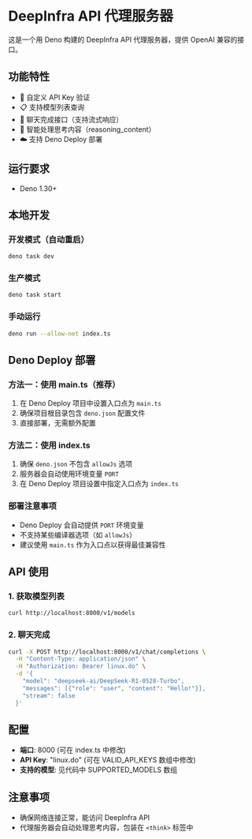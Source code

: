 # DeepInfra API 代理服务器

这是一个用 Deno 构建的 DeepInfra API 代理服务器，提供 OpenAI 兼容的接口。

## 功能特性

- 🔐 自定义 API Key 验证
- 📋 支持模型列表查询
- 💬 聊天完成接口（支持流式响应）
- 🧠 智能处理思考内容（reasoning_content）
- ☁️ 支持 Deno Deploy 部署

## 运行要求

- Deno 1.30+

## 本地开发

### 开发模式（自动重启）
```bash
deno task dev
```

### 生产模式
```bash
deno task start
```

### 手动运行
```bash
deno run --allow-net index.ts
```

## Deno Deploy 部署

### 方法一：使用 main.ts（推荐）
1. 在 Deno Deploy 项目中设置入口点为 `main.ts`
2. 确保项目根目录包含 `deno.json` 配置文件
3. 直接部署，无需额外配置

### 方法二：使用 index.ts
1. 确保 `deno.json` 不包含 `allowJs` 选项
2. 服务器会自动使用环境变量 `PORT`
3. 在 Deno Deploy 项目设置中指定入口点为 `index.ts`

### 部署注意事项
- Deno Deploy 会自动提供 `PORT` 环境变量
- 不支持某些编译器选项（如 `allowJs`）
- 建议使用 `main.ts` 作为入口点以获得最佳兼容性

## API 使用

### 1. 获取模型列表
```bash
curl http://localhost:8000/v1/models
```

### 2. 聊天完成
```bash
curl -X POST http://localhost:8000/v1/chat/completions \
  -H "Content-Type: application/json" \
  -H "Authorization: Bearer linux.do" \
  -d '{
    "model": "deepseek-ai/DeepSeek-R1-0528-Turbo",
    "messages": [{"role": "user", "content": "Hello!"}],
    "stream": false
  }'
```

## 配置

- **端口**: 8000 (可在 index.ts 中修改)
- **API Key**: "linux.do" (可在 VALID_API_KEYS 数组中修改)
- **支持的模型**: 见代码中 SUPPORTED_MODELS 数组

## 注意事项

- 确保网络连接正常，能访问 DeepInfra API
- 代理服务器会自动处理思考内容，包装在 `<think>` 标签中